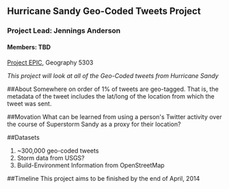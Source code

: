 ## Hurricane Sandy Geo-Coded Tweets Project
### Project Lead: Jennings Anderson
#### Members: TBD
[Project EPIC](epic.cs.colorado.edu), Geography 5303

_This project will look at all of the Geo-Coded tweets from Hurricane Sandy_


##About
Somewhere on order of 1% of tweets are geo-tagged.  That is, the metadata of the tweet includes the lat/long of the location from which the tweet was sent.


##Movation
What can be learned from using a person's Twitter activity over the course of Superstorm Sandy as a proxy for their location?

##Datasets
1. ~300,000 geo-coded tweets
2. Storm data from USGS? 
3. Build-Environment Information from OpenStreetMap


##Timeline
This project aims to be finished by the end of April, 2014
